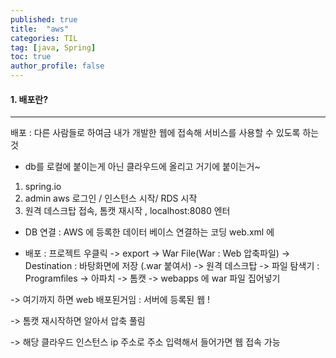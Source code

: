 ```yaml
---
published: true
title:  "aws"
categories: TIL
tag: [java, Spring] 
toc: true
author_profile: false 
---
```






#### 1. 배포란?

---

배포 : 다른 사람들로 하여금 내가 개발한 웹에 접속해 서비스를 사용할 수 있도록 하는것  

* db를 로컬에 붙이는게 아닌 클라우드에 올리고 거기에 붙이는거~ 



1. spring.io
2. admin aws 로그인 / 인스턴스 시작/ RDS 시작
3. 원격 데스크탑 접속, 톰캣 재시작 , localhost:8080 엔터 



* DB 연결 : AWS 에 등록한 데이터 베이스 연결하는 코딩 web.xml 에 

* 배포 : 프로젝트 우클릭 -> export -> War File(War : Web 압축파일) -> Destination : 바탕화면에 저장 (.war 붙여서) -> 원격 데스크탑 -> 파일 탐색기 : Programfiles -> 아파치 -> 톰캣 -> webapps 에 war 파일 집어넣기 

-> 여기까지 하면 web 배포된거임 : 서버에 등록된 웹 ! 

-> 톰캣 재시작하면 알아서 압축 풀림 

-> 해당 클라우드 인스턴스 ip 주소로 주소 입력해서 들어가면 웹 접속 가능 







